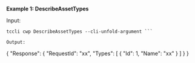 **Example 1: DescribeAssetTypes**



Input: 

```
tccli cwp DescribeAssetTypes --cli-unfold-argument ```

Output: 
```
{
    "Response": {
        "RequestId": "xx",
        "Types": [
            {
                "Id": 1,
                "Name": "xx"
            }
        ]
    }
}
```

